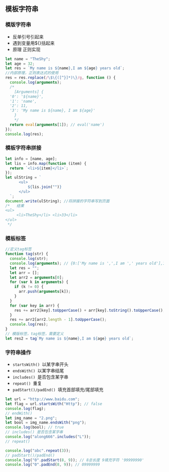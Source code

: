 ## 模板字符串

### 模版字符串

- 反单引号引起来
- 遇到变量用${}括起来
- 原理 正则实现

```javascript
let name = "TheShy";
let age = 32;
let res = `My name is ${name},I am ${age} years old`;
//内部原理，正则表达式的使用
res = res.replace(/\$\{([^}]*)\}/g, function () {
  console.log(arguments);
  /* 
    [Arguments] {
  '0': '${name}',
  '1': 'name',
  '2': 11,
  '3': 'My name is ${name}, I am ${age}'
	}
	*/
  return eval(arguments[1]); // eval('name')
});
console.log(res);
```

### 模板字符串拼接

```javascript
let info = [name, age];
let lis = info.map(function (item) {
  return `<li>${item}</li>`;
});
let ulString = `
      <ul>
          ${lis.join("")}
      </ul>
  `;
document.write(ulString); //将拼接的字符串写到页面
/*   结果
<ul>
     <li>TheShy</li> <li>33</li>
</ul>
 */
```

### 模板标签

```javascript
//定义tag标签
function tag(str) {
  console.log(str);
  console.log(arguments); // {0:['My name is ',',I am ',' years old'],1:'TheShy',2:32}
  let res = "";
  let arr = [];
  let arr2 = arguments[0];
  for (var k in arguments) {
    if (k != 0) {
      arr.push(arguments[k]);
    }
  }
  for (var key in arr) {
    res += arr2[key].toUpperCase() + arr[key].toString().toUpperCase();
  }
  res += arr2[arr2.length - 1].toUpperCase();
  console.log(res);
}
// 模版标签，tag标签，需要定义
let res2 = tag`My name is ${name},I am ${age} years old`;
```

### 字符串操作

- `startsWith() `以某字串开头
- `endsWith() `以某字串结尾
- `includes() `是否包含某字串
- `repeat() `重复
- `padStart()/padEnd() `填充首部填充/尾部填充

```javascript
let url = "http://www.baidu.com";
let flag = url.startsWith("Http"); // false
console.log(flag);
// endWith()
let img_name = "2.png";
let bool = img_name.endsWith("png");
console.log(bool); // true
// includes() 是否包含某字串
console.log("along666".includes("L"));
// repeat()

console.log("abc".repeat(3));
// padStart()/padEnd()
console.log("0".padStart(8, 9)); // 8总长度 9填充字符 '99999990'
console.log("0".padEnd(8, 9)); // 09999999
```
